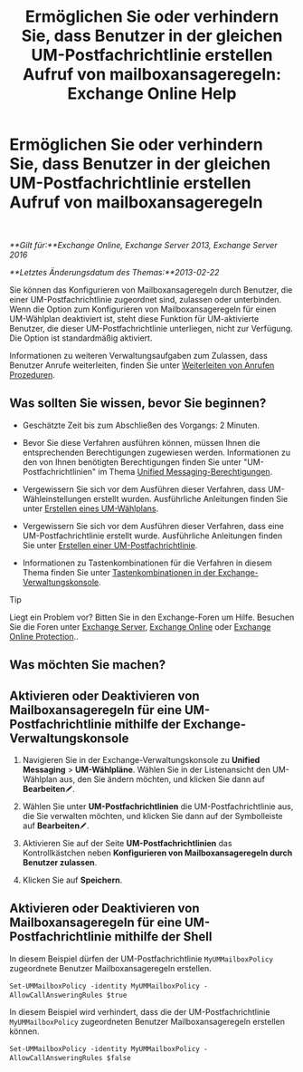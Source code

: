 ﻿---
title: 'Ermöglichen Sie oder verhindern Sie, dass Benutzer in der gleichen UM-Postfachrichtlinie erstellen Aufruf von mailboxansageregeln: Exchange Online Help'
TOCTitle: Ermöglichen Sie oder verhindern Sie, dass Benutzer in der gleichen UM-Postfachrichtlinie erstellen Aufruf von mailboxansageregeln
ms:assetid: e44acaa6-d5a8-41e8-94aa-100be0bd6391
ms:mtpsurl: https://technet.microsoft.com/de-de/library/Dd351209(v=EXCHG.150)
ms:contentKeyID: 50554934
ms.date: 05/23/2018
mtps_version: v=EXCHG.150
ms.translationtype: MT
---

# Ermöglichen Sie oder verhindern Sie, dass Benutzer in der gleichen UM-Postfachrichtlinie erstellen Aufruf von mailboxansageregeln

 

_**Gilt für:**Exchange Online, Exchange Server 2013, Exchange Server 2016_

_**Letztes Änderungsdatum des Themas:**2013-02-22_

Sie können das Konfigurieren von Mailboxansageregeln durch Benutzer, die einer UM-Postfachrichtlinie zugeordnet sind, zulassen oder unterbinden. Wenn die Option zum Konfigurieren von Mailboxansageregeln für einen UM-Wählplan deaktiviert ist, steht diese Funktion für UM-aktivierte Benutzer, die dieser UM-Postfachrichtlinie unterliegen, nicht zur Verfügung. Die Option ist standardmäßig aktiviert.

Informationen zu weiteren Verwaltungsaufgaben zum Zulassen, dass Benutzer Anrufe weiterleiten, finden Sie unter [Weiterleiten von Anrufen Prozeduren](forwarding-calls-procedures-exchange-2013-help.md).

## Was sollten Sie wissen, bevor Sie beginnen?

  - Geschätzte Zeit bis zum Abschließen des Vorgangs: 2 Minuten.

  - Bevor Sie diese Verfahren ausführen können, müssen Ihnen die entsprechenden Berechtigungen zugewiesen werden. Informationen zu den von Ihnen benötigten Berechtigungen finden Sie unter "UM-Postfachrichtlinien" im Thema [Unified Messaging-Berechtigungen](unified-messaging-permissions-exchange-2013-help.md).

  - Vergewissern Sie sich vor dem Ausführen dieser Verfahren, dass UM-Wähleinstellungen erstellt wurden. Ausführliche Anleitungen finden Sie unter [Erstellen eines UM-Wählplans](create-a-um-dial-plan-exchange-2013-help.md).

  - Vergewissern Sie sich vor dem Ausführen dieser Verfahren, dass eine UM-Postfachrichtlinie erstellt wurde. Ausführliche Anleitungen finden Sie unter [Erstellen einer UM-Postfachrichtlinie](create-a-um-mailbox-policy-exchange-2013-help.md).

  - Informationen zu Tastenkombinationen für die Verfahren in diesem Thema finden Sie unter [Tastenkombinationen in der Exchange-Verwaltungskonsole](keyboard-shortcuts-in-the-exchange-admin-center-exchange-online-protection-help.md).


> [!TIP]
> Liegt ein Problem vor? Bitten Sie in den Exchange-Foren um Hilfe. Besuchen Sie die Foren unter <A href="https://go.microsoft.com/fwlink/p/?linkid=60612">Exchange Server</A>, <A href="https://go.microsoft.com/fwlink/p/?linkid=267542">Exchange Online</A> oder <A href="https://go.microsoft.com/fwlink/p/?linkid=285351">Exchange Online Protection</A>..



## Was möchten Sie machen?

## Aktivieren oder Deaktivieren von Mailboxansageregeln für eine UM-Postfachrichtlinie mithilfe der Exchange-Verwaltungskonsole

1.  Navigieren Sie in der Exchange-Verwaltungskonsole zu **Unified Messaging** \> **UM-Wählpläne**. Wählen Sie in der Listenansicht den UM-Wählplan aus, den Sie ändern möchten, und klicken Sie dann auf **Bearbeiten**![Bearbeitungssymbol](images/Bb124582.6f53ccb2-1f13-4c02-bea0-30690e6ea71d(EXCHG.150).gif "Bearbeitungssymbol").

2.  Wählen Sie unter **UM-Postfachrichtlinien** die UM-Postfachrichtlinie aus, die Sie verwalten möchten, und klicken Sie dann auf der Symbolleiste auf **Bearbeiten**![Bearbeitungssymbol](images/Bb124582.6f53ccb2-1f13-4c02-bea0-30690e6ea71d(EXCHG.150).gif "Bearbeitungssymbol").

3.  Aktivieren Sie auf der Seite **UM-Postfachrichtlinien** das Kontrollkästchen neben **Konfigurieren von Mailboxansageregeln durch Benutzer zulassen**.

4.  Klicken Sie auf **Speichern**.

## Aktivieren oder Deaktivieren von Mailboxansageregeln für eine UM-Postfachrichtlinie mithilfe der Shell

In diesem Beispiel dürfen der UM-Postfachrichtlinie `MyUMMailboxPolicy` zugeordnete Benutzer Mailboxansageregeln erstellen.

    Set-UMMailboxPolicy -identity MyUMMailboxPolicy -AllowCallAnsweringRules $true

In diesem Beispiel wird verhindert, dass die der UM-Postfachrichtlinie `MyUMMailboxPolicy` zugeordneten Benutzer Mailboxansageregeln erstellen können.

    Set-UMMailboxPolicy -identity MyUMMailboxPolicy -AllowCallAnsweringRules $false

